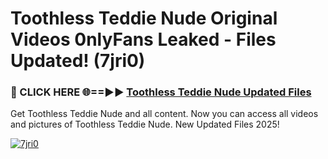 # Toothless Teddie Nude Original Videos 0nlyFans Leaked - Files Updated! (7jri0)

<h3>🔴 CLICK HERE 🌐==►► <a href="https://tinyurl.com/yc6ubb5a" rel="nofollow">Toothless Teddie Nude Updated Files</a></h3>

Get Toothless Teddie Nude and all content. Now you can access all videos and pictures of Toothless Teddie Nude. New Updated Files 2025!

[![7jri0](https://i.imgur.com/7eu0CRL.gif)](https://tinyurl.com/yc6ubb5a)
